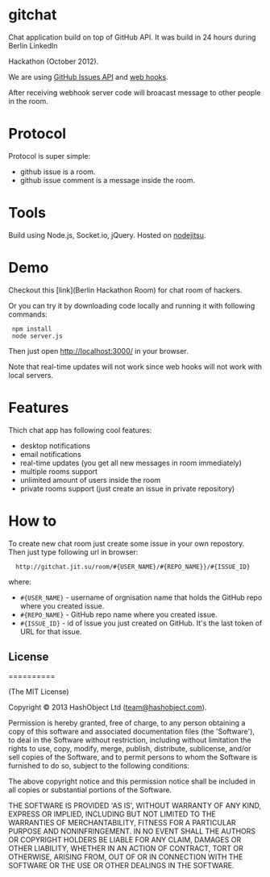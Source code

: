 gitchat
=======

Chat application build on top of GitHub API. It was build in 24 hours during Berlin LinkedIn

Hackathon (October 2012).

We are using [GitHub Issues API](http://developer.github.com/v3/issues/) and [web hooks](http://developer.github.com/v3/repos/hooks/).

After receiving webhook server code will broacast message to other people in the room.


# Protocol

Protocol is super simple:

  * github issue is a room.
  * github issue comment is a message inside the room.


# Tools

Build using Node.js, Socket.io, jQuery. Hosted on [nodejitsu](https://www.nodejitsu.com).


# Demo

Checkout this [link](Berlin Hackathon Room) for chat room of hackers.

Or you can try it by downloading code locally and running it with following commands:

```
 npm install
 node server.js
```
Then just open [http://localhost:3000/](http://localhost:3000/) in your browser.

Note that real-time updates will not work since web hooks will not work with local servers.


# Features

Thich chat app has following cool features:

  * desktop notifications
  * email notifications
  * real-time updates (you get all new messages in room immediately)
  * multiple rooms support
  * unlimited amount of users inside the room
  * private rooms support (just create an issue in private repository)

# How to

To create new chat room just create some issue in your own repostory.
Then just type following url in browser:

```
  http://gitchat.jit.su/room/#{USER_NAME}/#{REPO_NAME}}/#{ISSUE_ID}
```
where:
  * `#{USER_NAME}` - username of orgnisation name that holds the GitHub repo where you created issue.
  * `#{REPO_NAME}` - GitHub repo name where you created issue.
  * `#{ISSUE_ID}` - id of issue you just created on GitHub. It's the last token of URL for that issue.


## License
==========

(The MIT License)

Copyright © 2013 HashObject Ltd (team@hashobject.com).

Permission is hereby granted, free of charge, to any person obtaining a copy
of this software and associated documentation files (the 'Software'), to deal
in the Software without restriction, including without limitation the rights
to use, copy, modify, merge, publish, distribute, sublicense, and/or sell
copies of the Software, and to permit persons to whom the Software is
furnished to do so, subject to the following conditions:

The above copyright notice and this permission notice shall be included in all
copies or substantial portions of the Software.

THE SOFTWARE IS PROVIDED 'AS IS', WITHOUT WARRANTY OF ANY KIND, EXPRESS OR
IMPLIED, INCLUDING BUT NOT LIMITED TO THE WARRANTIES OF MERCHANTABILITY,
FITNESS FOR A PARTICULAR PURPOSE AND NONINFRINGEMENT. IN NO EVENT SHALL THE
AUTHORS OR COPYRIGHT HOLDERS BE LIABLE FOR ANY CLAIM, DAMAGES OR OTHER
LIABILITY, WHETHER IN AN ACTION OF CONTRACT, TORT OR OTHERWISE, ARISING FROM,
OUT OF OR IN CONNECTION WITH THE SOFTWARE OR THE USE OR OTHER DEALINGS IN THE
SOFTWARE.